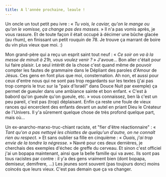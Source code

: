 ```yaml
---
title: A l'année prochaine, leaule !
---
```


Un oncle un tout petit peu ivre : « _Tu vois, le caviar, qu'on le mange ou
qu'on le vomisse, ça change pas des masses._ » Il n'a pas vomis après, je vous
rassure. Et de toute façon il était occupé à décimer une bûche glacée (au
rhum), en finissant un petit rouquin de 78. Je trouve ça marrant de boire du
vin plus vieux que moi. :)

Mon grand-père qui a reçu un esprit saint tout neuf : « _Ce soir on va à la
messe de minuit à 21h, vous voulez venir ?_ » J'avoue... Bon aller c'était
pour lui faire plaisir. Le seul intérêt de la chose c'est quand même de
pouvoir compter les fautes de grammaire dans le Dépliant des paroles d'Amour
de Jésus. Ces gens en font plus que moi, consternation. Ah non, et aussi pour
ceux d'entre nous qui ne sont pas trop regardants sur les textes (j'ai pas
trop compris le truc sur la "paix d'Israël" dans Douce Nuit par exemple) ça
permet de gueuler dans une ambiance sainte et bon enfant. « C'est à babord
qu'on gueule qu'on gueule, etc. » vous connaissez, ben là c'est un peu pareil,
c'est pas (trop) déplaisant. Enfin ça reste une foule de vieux rances qui
encerclent des enfants devant un autel en priant Dieu le Créateur de
l'Univers. Il y'a sûrement quelque chose de très profond quelque part, mais
où...

Un ex-anarcho-marxo-truc-chiant raciste, et "fier d'être réactionnaire" : «
_Tant qu'on a pas nettoyé les chiottes de quelqu'un d'autre, on ne connaît
rien au respect._ » Et sans oublier sa fille en cinquième : « _Ouais, j'ai
trop envie de la tondre la négresse._ » Navré pour ces deux dernières, je
cherchais des exemples d'échec de greffe du cerveau. Et sinon c'est officiel
j'ai un bopapa maintenant, ainsi que la belle famille qui va avec. Ils sont
pas tous racistes par contre : il y'a des gens vraiment bien (dont bopapa,
demiseur, demifrere, ...) Les jeunes sont souvent (pas toujours donc) moins
coincés que leurs vieux. C'est pas demain que ça va changer.

